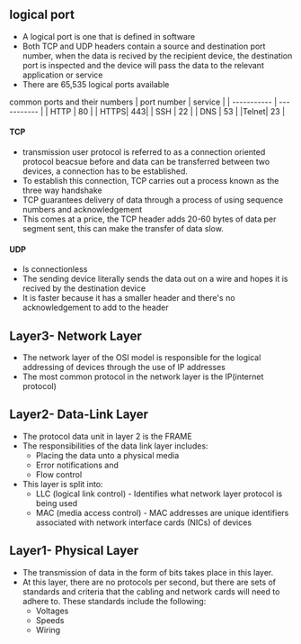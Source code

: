 ## logical port
- A logical port is one that is defined in software
- Both TCP and UDP headers contain a source and destination port number, 
  when the data is recived by the recipient device, the destination port
  is inspected and the device will pass the data to the relevant application
  or service
- There are 65,535 logical ports available

common ports and their numbers
| port number | service |
| ----------- | ----------- |
| HTTP | 80 |
| HTTPS| 443|
| SSH  | 22 |
| DNS  | 53 |
|Telnet| 23 |

#### TCP 
- transmission user protocol is referred to as a connection oriented protocol
  beacsue before and data can be transferred between two devices, a connection
  has to be established.
- To establish this connection, TCP carries out a process known as the three way handshake
- TCP guarantees delivery of data through a process of using sequence numbers and acknowledgement
- This comes at a price, the TCP header adds 20-60 bytes of data per segment sent, this can make
  the transfer of data slow.


#### UDP
- Is connectionless
- The sending device literally sends the data out on a wire and hopes it is recived by
  the destination device
- It is faster because it has a smaller header and there's no acknowledgement to add to
  the header

## Layer3- Network Layer
- The network layer of the OSI model is responsible for the logical addressing of 
  devices through the use of IP addresses
- The most common protocol in the network layer is the IP(internet protocol)

## Layer2- Data-Link Layer
- The protocol data unit in layer 2 is the FRAME
- The responsibilities of the data link layer includes:
    - Placing the data unto a physical media
    - Error notifications and
    - Flow control
- This layer is split into:
    - LLC (logical link control) - Identifies what network layer protocol is being used
    - MAC (media access control) - MAC addresses are unique identifiers associated with network interface cards (NICs) of devices

## Layer1- Physical Layer
- The transmission of data in the form of bits takes place in this layer.
- At this layer, there are no protocols per second, but there are sets of standards and criteria
  that the cabling and network cards will need to adhere to. These standards include the
  following:
    - Voltages
    - Speeds
    - Wiring